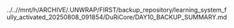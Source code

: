 ../..//mnt/h/ARCHIVE/.UNWRAP/FIRST/backup_repository/learning_system_fully_activated_20250808_091854/DuRiCore/DAY10_BACKUP_SUMMARY.md